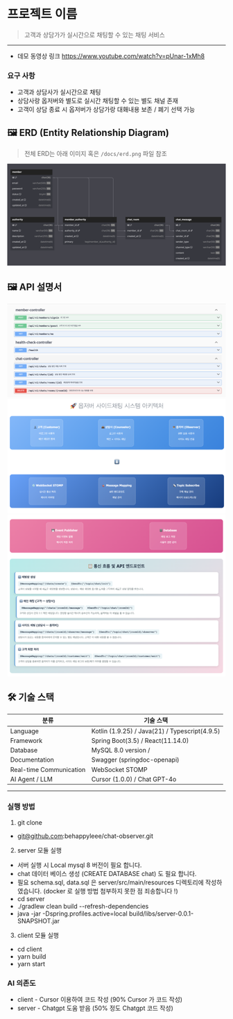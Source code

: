 # 프로젝트 이름

> 고객과 상담가가 실시간으로 채팅할 수 있는 채팅 서비스

---

- 데모 동영상 링크
https://www.youtube.com/watch?v=pUnar-1xMh8

### 요구 사항
- 고객과 상담사가 실시간으로 채팅
- 상담사랑 옵저버와 별도로 실시간 채팅할 수 있는 별도 채널 존재
- 고객이 상담 종료 시 옵저버가 상담가랑 대홰내용 보존 / 폐기 선택 가능

## 🖼️ ERD (Entity Relationship Diagram)

> 전체 ERD는 아래 이미지 혹은 `/docs/erd.png` 파일 참조

![ERD](./images/chat-system-erd.png)

## 🖼️ API 설명서
![API-EXPLAIN-1](./images/swagger-api.png)
![API-EXPLAIN-2](./images/archi-1.png)
![API-EXPLAIN-3](./images/api-summary.png)

## 🛠️ 기술 스택

| 분류         | 기술 스택 |
|--------------|-----------|
| Language     | Kotlin (1.9.25) / Java(21) / Typescript(4.9.5) |
| Framework    | Spring Boot(3.5) / React(11.14.0) | 
| Database     | MySQL 8.0 version / |
| Documentation| Swagger (springdoc-openapi) |
| Real-time Communication | WebSocket STOMP |
| AI Agent / LLM | Cursor (1.0.0) / Chat GPT-4o |

---

### 실행 방법
1. git clone
- git@github.com:behappyleee/chat-observer.git

2. server 모듈 실행
- 서버 실행 시 Local mysql 8 버전이 필요 합니다.
- chat 데이터 베이스 생성 (CREATE DATABASE chat) 도 필요 합니다.
- 필요 schema.sql, data.sql 은 server/src/main/resources 디렉토리에 작성하였습니다.
(docker 로 실행 방법 첨부하지 못한 점 죄송합니다 !)
- cd server
- ./gradlew clean build --refresh-dependencies
- java -jar -Dspring.profiles.active=local build/libs/server-0.0.1-SNAPSHOT.jar
 
3. client 모듈 실행
- cd client
- yarn build
- yarn start

### AI 의존도
- client - Cursor 이용하여 코드 작성 (90% Cursor 가 코드 작성)
- server - Chatgpt 도움 받음 (50% 정도 Chatgpt 코드 작성)